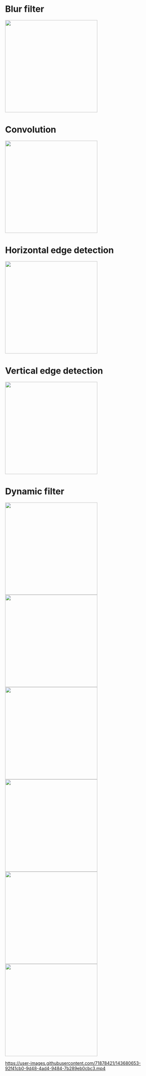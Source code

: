 # Blur filter
<img src='https://github.com/Parisa-Bagherzadeh/Image_processing/blob/main/Assignment25/result/flower.jpg' width='300'>

# Convolution
<img src='https://github.com/Parisa-Bagherzadeh/Image_processing/blob/main/Assignment25/result/lion_output.jpg' width='300'>

# Horizontal edge detection

<img src='https://github.com/Parisa-Bagherzadeh/Image_processing/blob/main/Assignment25/result/horizontal_filter_building_output.jpg' width='300'>

# Vertical edge detection
<img src='https://github.com/Parisa-Bagherzadeh/Image_processing/blob/main/Assignment25/result/vertical_filter_building_output.jpg' width='300'>

# Dynamic filter 

<p float='left'>
  <img src='https://github.com/Parisa-Bagherzadeh/Image_processing/blob/main/Assignment25/result/paris_gray.jpg' width='300'>
  <img src='https://github.com/Parisa-Bagherzadeh/Image_processing/blob/main/Assignment25/result/3x3%20filter.jpg' width='300'>
  <img src='https://github.com/Parisa-Bagherzadeh/Image_processing/blob/main/Assignment25/result/5x5%20filter.jpg' width='300'>
  <img src='https://github.com/Parisa-Bagherzadeh/Image_processing/blob/main/Assignment25/result/7x7%20filter.jpg' width='300'>   
  <img src='https://github.com/Parisa-Bagherzadeh/Image_processing/blob/main/Assignment25/result/7x7%20filter.jpg' width='300'>  
  <img src='https://github.com/Parisa-Bagherzadeh/Image_processing/blob/main/Assignment25/result/15x15%20filter.jpg' width='300'>
</p>
  



https://user-images.githubusercontent.com/71878421/143680653-92f41cb0-9d48-4ad4-9484-7b289eb0cbc3.mp4

